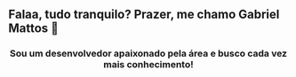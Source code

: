 ## Falaa, tudo tranquilo? Prazer, me chamo Gabriel Mattos 👋
<h3 align="center">Sou um desenvolvedor apaixonado pela área e busco cada vez mais conhecimento!</h3>
<!--
**scxttzx/scxttzx** is a ✨ _special_ ✨ repository because its `README.md` (this file) appears on your GitHub profile.

Here are some ideas to get you started:

- 🔭 I’m currently working on ...
- 🌱 I’m currently learning ...
- 👯 I’m looking to collaborate on ...
- 🤔 I’m looking for help with ...
- 💬 Ask me about ...
- 📫 How to reach me: ...
- 😄 Pronouns: ...
- ⚡ Fun fact: ...
-->
  
<p>Como devem imaginar pela minha escolha de carreira, sou uma pessoa totalmente movido por desafios e pelos impactos que a tecnologia causa em nosso dia a dia. E, sinceramente, qual lugar melhor para encontrar esses desafios, se não no universo da programação? Trabalho no Instituto SENAI Inovação em Química Verde, onde tenho tido a chance de me aprofundar em tecnologias como JavaScript, C# e Python. Para mim, o desenvolvimento back-end vai muito além de um simples interesse; é uma verdadeira paixão. Estou constantemente em busca de aprendizado e espero, ao longo do tempo, construir um portfólio sólido e adquirir bastante experiência. Acredito que cada projeto é uma nova chance de evoluir, desde o primeiro código até o produto final.</p>





- 📫 Como entrar em contato comigo **gabrielmbserra@gmail.com**

